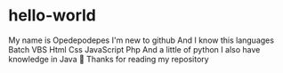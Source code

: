 # hello-world
My name is Opedepodepes I'm new to github
And I know this languages
Batch
VBS
Html
Css
JavaScript
Php
And a little of python
I also have knowledge in Java 🙂
Thanks for reading my repository
